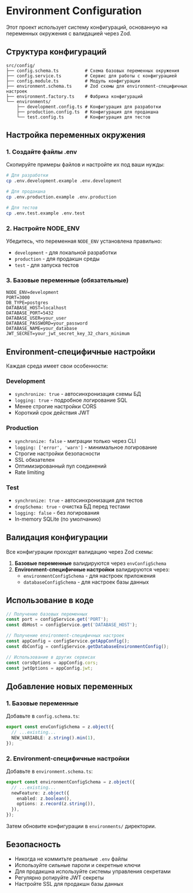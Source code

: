 # Environment Configuration

Этот проект использует систему конфигураций, основанную на переменных окружения с валидацией через Zod.

## Структура конфигураций

```
src/config/
├── config.schema.ts          # Схема базовых переменных окружения
├── config.service.ts         # Сервис для работы с конфигурацией
├── config.module.ts          # Модуль конфигурации
├── environment.schema.ts     # Zod схемы для environment-специфичных настроек
├── environment.factory.ts    # Фабрика конфигураций
└── environments/
    ├── development.config.ts # Конфигурация для разработки
    ├── production.config.ts  # Конфигурация для продакшна
    └── test.config.ts        # Конфигурация для тестов
```

## Настройка переменных окружения

### 1. Создайте файлы .env

Скопируйте примеры файлов и настройте их под ваши нужды:

```bash
# Для разработки
cp .env.development.example .env.development

# Для продакшна
cp .env.production.example .env.production

# Для тестов
cp .env.test.example .env.test
```

### 2. Настройте NODE_ENV

Убедитесь, что переменная `NODE_ENV` установлена правильно:

- `development` - для локальной разработки
- `production` - для продакшн среды
- `test` - для запуска тестов

### 3. Базовые переменные (обязательные)

```env
NODE_ENV=development
PORT=3000
DB_TYPE=postgres
DATABASE_HOST=localhost
DATABASE_PORT=5432
DATABASE_USER=your_user
DATABASE_PASSWORD=your_password
DATABASE_NAME=your_database
JWT_SECRET=your_jwt_secret_key_32_chars_minimum
```

## Environment-специфичные настройки

Каждая среда имеет свои особенности:

### Development

- `synchronize: true` - автосинхронизация схемы БД
- `logging: true` - подробное логирование SQL
- Менее строгие настройки CORS
- Короткий срок действия JWT

### Production

- `synchronize: false` - миграции только через CLI
- `logging: ['error', 'warn']` - минимальное логирование
- Строгие настройки безопасности
- SSL обязателен
- Оптимизированный пул соединений
- Rate limiting

### Test

- `synchronize: true` - автосинхронизация для тестов
- `dropSchema: true` - очистка БД перед тестами
- `logging: false` - без логирования
- In-memory SQLite (по умолчанию)

## Валидация конфигурации

Все конфигурации проходят валидацию через Zod схемы:

1. **Базовые переменные** валидируются через `envConfigSchema`
2. **Environment-специфичные настройки** валидируются через:
   - `environmentConfigSchema` - для настроек приложения
   - `databaseConfigSchema` - для настроек базы данных

## Использование в коде

```typescript
// Получение базовых переменных
const port = configService.get('PORT');
const dbHost = configService.get('DATABASE_HOST');

// Получение environment-специфичных настроек
const appConfig = configService.getAppConfig();
const dbConfig = configService.getDatabaseEnvironmentConfig();

// Использование в других сервисах
const corsOptions = appConfig.cors;
const jwtOptions = appConfig.jwt;
```

## Добавление новых переменных

### 1. Базовые переменные

Добавьте в `config.schema.ts`:

```typescript
export const envConfigSchema = z.object({
  // ...existing...
  NEW_VARIABLE: z.string().min(1),
});
```

### 2. Environment-специфичные настройки

Добавьте в `environment.schema.ts`:

```typescript
export const environmentConfigSchema = z.object({
  // ...existing...
  newFeature: z.object({
    enabled: z.boolean(),
    options: z.record(z.string()),
  }),
});
```

Затем обновите конфигурации в `environments/` директории.

## Безопасность

- Никогда не коммитьте реальные `.env` файлы
- Используйте сильные пароли и секретные ключи
- Для продакшна используйте системы управления секретами
- Регулярно ротируйте JWT секреты
- Настройте SSL для продакшн базы данных
